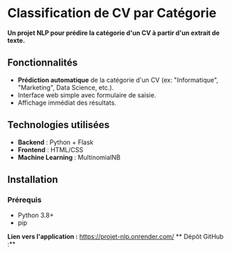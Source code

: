 # Classification de CV par Catégorie

**Un projet NLP pour prédire la catégorie d'un CV à partir d'un extrait de texte.**

## Fonctionnalités
- **Prédiction automatique** de la catégorie d'un CV (ex: "Informatique", "Marketing", Data Science, etc.).
- Interface web simple avec formulaire de saisie.
- Affichage immédiat des résultats.

## Technologies utilisées
- **Backend** : Python + Flask
- **Frontend** : HTML/CSS
- **Machine Learning** : MultinomialNB

## Installation
### Prérequis
- Python 3.8+
- pip

**Lien vers l'application :**  https://projet-nlp.onrender.com/
** Dépôt GitHub :**
